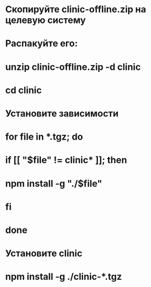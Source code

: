 # Скопируйте clinic-offline.zip на целевую систему 

# Распакуйте его:
# unzip clinic-offline.zip -d clinic
# cd clinic

# Установите зависимости
# for file in *.tgz; do
#   if [[ "$file" != clinic* ]]; then
#     npm install -g "./$file"
#   fi
# done

# Установите clinic
# npm install -g ./clinic-*.tgz
